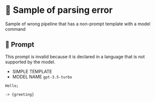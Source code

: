 # 🔴 Sample of parsing error

Sample of wrong pipeline that has a non-prompt template with a model command

## 💬 Prompt

This prompt is invalid because it is declared in a language that is not supported by the model.

-   SIMPLE TEMPLATE
-   MODEL NAME `gpt-3.5-turbo`

```
Hello;
```

`-> {greeting}`

<!--
TODO: [🧠] This is maybe 🟡 logic error NOT 🔴 parse error?
-->
